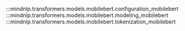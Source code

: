 :::mindnlp.transformers.models.mobilebert.configuration_mobilebert
:::mindnlp.transformers.models.mobilebert.modeling_mobilebert
:::mindnlp.transformers.models.mobilebert.tokenization_mobilebert